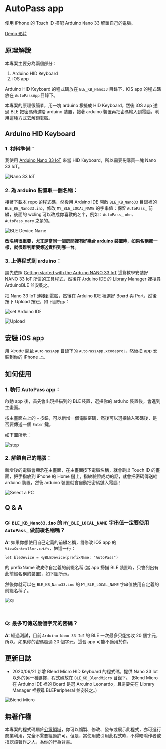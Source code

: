 # AutoPass app

使用 iPhone 的 Touch ID 搭配 Arduino Nano 33 解鎖自己的電腦。

[Demo 影片](https://twitter.com/riddle_ling/status/1272561538843373568?s=20)



## 原理解說

本專案主要分為兩個部分：

1. Arduino HID Keyboard
2. iOS app

Arduino HID Keyboard 的程式碼放在 `BLE_KB_Nano33` 目錄下，iOS app 的程式碼放在 `AutoPassApp` 目錄下。

本專案的原理很簡單，用一塊 arduino 模擬成 HID Keyboard，然後 iOS app 透過 BLE 把密碼傳送給 arduino 裝置，接著 arduino 裝置再把密碼輸入到電腦，利用這種方式去解鎖電腦。



## Arduino HID Keyboard

### 1. 材料準備：

我使用 [Arduino Nano 33 IoT](https://store.arduino.cc/usa/nano-33-iot) 來當 HID Keyboard，所以需要先購買一塊 Nano 33 IoT。

![Nano 33 IoT](imgs/nano_33_iot.jpg)


### 2. 為 arduino 裝置取一個名稱：

接著下載本 repo 的程式碼，然後用 Arduino IDE 開啟 `BLE_KB_Nano33` 目錄裡的 `BLE_KB_Nano33.ino`，修改 `MY_BLE_LOCAL_NAME` 的字串值：保留 `AutoPass_` 前綴，後面的 wcling 可以改成你喜歡的名字，例如：`AutoPass_john`、`AutoPass_mary` 之類的。

![BLE Device Name](imgs/ble_device_name.png)

**改名稱很重要，尤其是當同一個房間裡有好幾台 arduino 裝置時，如果名稱都一樣，就很難判斷要傳送資料到哪一台。**

### 3. 上傳程式到 arduino：

請先依照 [Getting started with the Arduino NANO 33 IoT](https://www.arduino.cc/en/Guide/NANO33IoT) 這篇教學安裝好 NANO 33 IoT 所需的工具程式，然後在 Arduino IDE 的 Library Manager 裡搜尋 ArduinoBLE 並安裝之。

把 Nano 33 IoT 連接到電腦，然後在 Arduino IDE 裡選好 Board 與 Port，然後按下 Upload 按鈕，如下圖所示：

![set Arduino IDE](imgs/arduino_ide_set.png)

![Upload](imgs/arduino_ide_upload.png)



## 安裝 iOS app

用 Xcode 開啟 `AutoPassApp` 目錄下的 `AutoPassApp.xcodeproj`，然後把 app 安裝到你的 iPhone 上。



## 如何使用

### 1. 執行 AutoPass app：

啟動 app 後，首先會出現掃描到的 BLE 裝置，選擇你的 arduino 裝置後，會進到主畫面。

按主畫面右上的 `+` 按鈕，可以新增一個電腦密碼，然後可以選擇輸入密碼後，是否要傳送一個 `Enter` 鍵。

如下圖所示：

![step](imgs/step.png)

### 2. 解鎖自己的電腦：

新增後的電腦會顯示在主畫面，在主畫面按下電腦名稱，就會跳出 Touch ID 的畫面，把手指放到 iPhone 的 Home 鍵上，指紋驗證成功的話，就會把密碼傳送給 arduino 裝置，然後 arduino 裝置就會自動把密碼鍵入電腦！

![Select a PC](imgs/select_pc.jpg)



## Q & A

### Q: `BLE_KB_Nano33.ino` 的 `MY_BLE_LOCAL_NAME` 字串值一定要使用 `AutoPass_` 做前綴名稱嗎？

**A:** 如果你想使用自己定義的前綴名稱，請修改 iOS app 的 `ViewController.swift`，把這一行：

```
let bleDevice = MyBLEDevice(prefixName: "AutoPass")
```

的 prefixName 改成你自定義的前綴名稱 (當 app 掃描 BLE 裝置時，只會列出有此前綴名稱的裝置)，如下圖所示。

然後你就可以在 `BLE_KB_Nano33.ino` 的 `MY_BLE_LOCAL_NAME` 字串值使用自定義的前綴名稱了。

![q1](imgs/prefix_name.png)

<br>


### Q: 最多可傳送幾個字元的密碼？

**A:** 經過測試，目前 `Arduino Nano 33 IoT` 的 BLE 一次最多只能接收 20 個字元，所以，如果你的密碼超過 20 個字元，這個 app 可能不適用於你。


## 更新日誌

- 2020/06/21 新增 Blend Micro HID Keyboard 的程式碼，提供 Nano 33 Iot 以外的另一種選擇，程式碼放在 `BLE_KB_BlendMicro` 目錄下。 (Blend Micro 在 Arduino IDE 裡的 Board 是選 Arduino Leonardo，且需要先在 Library Manager 裡搜尋 BLEPeripheral 並安裝之。)

![Blend Micro](imgs/blend_micro.jpg)


## 無著作權

本專案的程式碼屬於[公眾領域](https://en.wikipedia.org/wiki/Public_domain)，你可以複製、修改、發布或展示此程式，亦可進行商業利用，完全不需要經過許可。但是，當使用或引用此程式時，不得暗喻作者或指認該著作之人，為你的行為背書。

<br>
